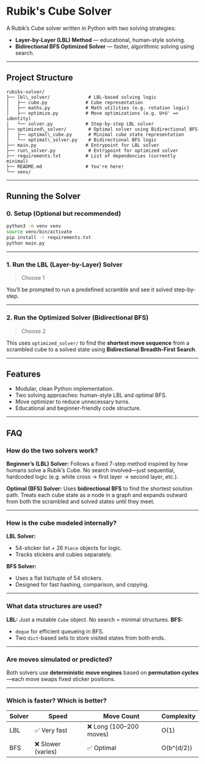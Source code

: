 # Rubik's Cube Solver

A Rubik’s Cube solver written in Python with two solving strategies:
- **Layer-by-Layer (LBL) Method** — educational, human-style solving.
- **Bidirectional BFS Optimized Solver** — faster, algorithmic solving using search.

---

## Project Structure

```
rubiks-solver/
├── lbl\_solver/              # LBL-based solving logic
│   ├── cube.py              # Cube representation
│   ├── maths.py             # Math utilities (e.g. rotation logic)
│   ├── optimize.py          # Move optimizations (e.g. U+U' => identity)
│   └── solver.py            # Step-by-step LBL solver
├── optimized\_solver/        # Optimal solver using Bidirectional BFS
│   ├── optimal\_cube.py      # Minimal cube state representation
│   └── optimal\_solver.py    # Bidirectional BFS logic
├── main.py                  # Entrypoint for LBL solver
├── run\_solver.py            # Entrypoint for optimized solver
├── requirements.txt         # List of dependencies (currently minimal)
├── README.md                # You're here!
└── venv/                   

````

---

## Running the Solver

### 0. Setup (Optional but recommended)

```bash
python3 -m venv venv
source venv/bin/activate
pip install -r requirements.txt
python main.py
````

---

### 1. Run the LBL (Layer-by-Layer) Solver

> Choose 1

You’ll be prompted to run a predefined scramble and see it solved step-by-step.

---

### 2. Run the Optimized Solver (Bidirectional BFS)

> Choose 2

This uses `optimized_solver/` to find the **shortest move sequence** from a scrambled cube to a solved state using **Bidirectional Breadth-First Search**.

---

## Features

* Modular, clean Python implementation.
* Two solving approaches: human-style LBL and optimal BFS.
* Move optimizer to reduce unnecessary turns.
* Educational and beginner-friendly code structure.

---


## FAQ

### **How do the two solvers work?**

**Beginner’s (LBL) Solver:**
Follows a fixed 7-step method inspired by how humans solve a Rubik’s Cube. No search involved—just sequential, hardcoded logic (e.g. white cross → first layer → second layer, etc.).

**Optimal (BFS) Solver:**
Uses **bidirectional BFS** to find the shortest solution path. Treats each cube state as a node in a graph and expands outward from both the scrambled and solved states until they meet.

---

### **How is the cube modeled internally?**

**LBL Solver:**

* 54-sticker list + 26 `Piece` objects for logic.
* Tracks stickers and cubies separately.

**BFS Solver:**

* Uses a flat list/tuple of 54 stickers.
* Designed for fast hashing, comparison, and copying.

---

### **What data structures are used?**

**LBL:** Just a mutable `Cube` object. No search = minimal structures.
**BFS:**

* `deque` for efficient queueing in BFS.
* Two `dict`-based sets to store visited states from both ends.

---

### **Are moves simulated or predicted?**

Both solvers use **deterministic move engines** based on **permutation cycles**—each move swaps fixed sticker positions.

---

### **Which is faster? Which is better?**

| Solver | Speed             | Move Count             | Complexity |
| ------ | ----------------- | ---------------------- | ---------- |
| LBL    | ✅ Very fast       | ❌ Long (100–200 moves) | O(1)       |
| BFS    | ❌ Slower (varies) | ✅ Optimal              | O(b^(d/2)) |

